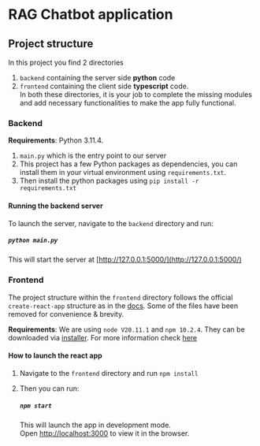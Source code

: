 # RAG Chatbot application

## Project structure

In this project you find 2 directories

1. `backend` containing the server side **python** code
2. `frontend` containing the client side **typescript** code.\
   In both these directories, it is your job to complete the missing modules and add necessary functionalities to make the app fully functional.

### Backend

**Requirements**: Python 3.11.4.

1. `main.py` which is the entry point to our server
2. This project has a few Python packages as dependencies, you can install them in your virtual environment using `requirements.txt`.
3. Then install the python packages using `pip install -r requirements.txt`

#### Running the backend server

To launch the server, navigate to the `backend` directory and run:

##### `python main.py`

This will start the server at [http://127.0.0.1:5000/](http://127.0.0.1:5000/)

### Frontend

The project structure within the `frontend` directory follows the official `create-react-app` structure as in the [docs](https://create-react-app.dev/docs/folder-structure). Some of the files have been removed for convenience & brevity.

**Requirements**: We are using `node V20.11.1` and `npm 10.2.4`. They can be downloaded via [installer](https://nodejs.org/en). For more information check [here](https://docs.npmjs.com/downloading-and-installing-node-js-and-npm)

#### How to launch the react app

1. Navigate to the `frontend` directory and run `npm install`
2. Then you can run:

   ##### `npm start`

   This will launch the app in development mode.\
   Open [http://localhost:3000](http://localhost:3000) to view it in the browser.
